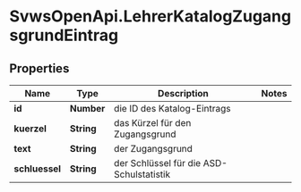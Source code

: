 # SvwsOpenApi.LehrerKatalogZugangsgrundEintrag

## Properties

Name | Type | Description | Notes
------------ | ------------- | ------------- | -------------
**id** | **Number** | die ID des Katalog-Eintrags | 
**kuerzel** | **String** | das Kürzel für den Zugangsgrund | 
**text** | **String** | der Zugangsgrund | 
**schluessel** | **String** | der Schlüssel für die ASD-Schulstatistik | 


